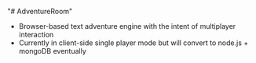 "# AdventureRoom" 
+ Browser-based text adventure engine with the intent of multiplayer interaction
+ Currently in client-side single player mode but will convert to node.js + mongoDB eventually